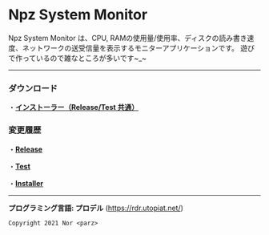 # Npz System Monitor
Npz System Monitor は、CPU, RAMの使用量/使用率、ディスクの読み書き速度、ネットワークの送受信量を表示するモニターアプリケーションです。
遊びで作っているので雑なところが多いです~_~

---
### **ダウンロード**
・[**インストーラー（Release/Test 共通）**](https://github.com/Nor-parz/npz-system-monitor/raw/package/0_Installer/release/NpzSystemMonitor-OnlineInstaller.exe "インストーラーをダウンロード")

### **変更履歴**

・[**Release**](https://github.com/Nor-parz/npz-system-monitor/blob/release/Changelog.md)

・[**Test**](https://raw.githubusercontent.com/Nor-parz/npz-system-monitor/test/Changelog.txt)

・[**Installer**](https://raw.githubusercontent.com/Nor-parz/npz-system-monitor/installer/Changelog.txt)

---
**プログラミング言語: プロデル** (https://rdr.utopiat.net/)

`Copyright 2021 Nor <parz>`
